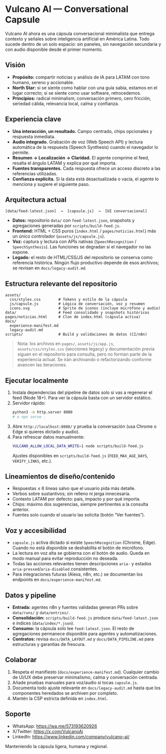 # Vulcano AI — Conversational Capsule

Vulcano AI ahora es una cápsula conversacional minimalista que entrega contexto y señales sobre inteligencia artificial en América Latina. Todo sucede dentro de un solo espacio: sin paneles, sin navegación secundaria y con audio disponible desde el primer momento.

## Visión

- **Propósito:** compartir noticias y análisis de IA para LATAM con tono humano, sereno y accionable.
- **North Star:** si se siente como hablar con una guía sabia, estamos en el lugar correcto; si se siente como usar software, retrocedemos.
- **Principios:** radical minimalism, conversación primero, cero fricción, seriedad cálida, relevancia local, calma y confianza.

## Experiencia clave

- **Una interacción, un resultado.** Campo centrado, chips opcionales y respuesta inmediata.
- **Audio integrado.** Grabación de voz (Web Speech API) y lectura automática de la respuesta (Speech Synthesis) cuando el navegador lo permite.
- **Resumen → Localización → Claridad.** El agente comprime el feed, resalta el ángulo LATAM y explica por qué importa.
- **Fuentes transparentes.** Cada respuesta ofrece un acceso discreto a las referencias utilizadas.
- **Confianza explícita.** Si la data está desactualizada o vacía, el agente lo menciona y sugiere el siguiente paso.

## Arquitectura actual

```
[data/feed-latest.json]  →  [capsule.js]  →  [UI conversacional]
```

- **Datos:** repositorio `data/` con `feed-latest.json`, snapshots y agregaciones generadas por `scripts/build-feed.js`.
- **Frontend:** HTML + CSS puros (`index.html` / `pages/noticias.html`) más un único controlador (`assets/js/capsule.js`).
- **Voz:** captura y lectura con APIs nativas (`SpeechRecognition` / `SpeechSynthesis`). Las funciones se degradan si el navegador no las expone.
- **Legado:** el resto de HTML/CSS/JS del repositorio se conserva como referencia histórica. Ningún flujo productivo depende de esos archivos; se revisan en `docs/legacy-audit.md`.

## Estructura relevante del repositorio

```
assets/
  css/styles.css        # Tokens y estilo de la cápsula
  js/capsule.js         # Lógica de conversación, voz y resumen
  icons.svg             # Sprite de íconos (incluye micrófono y audio)
data/                   # Feed consolidado y snapshots históricos
pages/noticias.html     # Clon de index.html (cápsula activa)
docs/
  experience-manifest.md
  legacy-audit.md
scripts/                # Build y validaciones de datos (CI/n8n)
```

> Nota: los archivos en `pages/`, `assets/js/app.js`, `assets/css/styles.css` (secciones legacy) y documentación previa siguen en el repositorio para consulta, pero no forman parte de la experiencia actual. Se irán archivando o refactorizando conforme avancen las iteraciones.

## Ejecutar localmente

1. Instala dependencias del pipeline de datos solo si vas a regenerar el feed (Node 18+). Para ver la cápsula basta con un servidor estático.
2. Servidor rápido:
   ```bash
   python3 -m http.server 8080
   # o npx serve .
   ```
3. Abre `http://localhost:8080/` y prueba la conversación (usa Chrome o Edge si quieres dictado y audio).
4. Para refrescar datos manualmente:
   ```bash
   VULCANO_ALLOW_LOCAL_DATA_WRITE=1 node scripts/build-feed.js
   ```
   Ajustes disponibles en `scripts/build-feed.js` (`FEED_MAX_AGE_DAYS`, `VERIFY_LINKS`, etc.).

## Lineamientos de diseño/contenido

- Respuestas ≤ 6 líneas salvo que el usuario pida más detalle.
- Verbos sobre sustantivos; sin relleno ni jerga innecesaria.
- Contexto LATAM por defecto: país, impacto y por qué importa.
- Chips: máximo dos sugerencias, siempre pertinentes a la consulta anterior.
- Fuentes solo cuando el usuario las solicita (botón “Ver fuentes”).

## Voz y accesibilidad

- `capsule.js` activa dictado si existe `SpeechRecognition` (Chrome, Edge). Cuando no está disponible se deshabilita el botón de micrófono.
- La lectura en voz alta se gobierna con el botón de audio. Queda en modo manual para evitar reproducción no deseada.
- Todas las acciones relevantes tienen descripciones `aria-` y estados `aria-pressed`/`aria-disabled` consistentes.
- Para integraciones futuras (Alexa, n8n, etc.) se documentan los endpoints en `docs/experience-manifest.md`.

## Datos y pipeline

- **Entrada:** agentes n8n y fuentes validadas generan PRs sobre `data/runs/` y `data/entries/`.
- **Consolidación:** `scripts/build-feed.js` produce `data/feed-latest.json` e índices (`data/index/*.json`).
- **Consumo:** la cápsula solo lee `feed-latest.json`. El resto de agregaciones permanece disponible para agentes y automatizaciones.
- **Contratos:** revisa `docs/DATA_LAYOUT.md` y `docs/DATA_PIPELINE.md` para estructuras y garantías de frescura.

## Colaborar

1. Respeta el manifiesto (`docs/experience-manifest.md`). Cualquier cambio de UI/UX debe preservar minimalismo, calma y conversación centrada.
2. Añade pruebas manuales para voz/audio si tocas `capsule.js`.
3. Documenta todo ajuste relevante en `docs/legacy-audit.md` hasta que los componentes heredados se archiven por completo.
4. Mantén la CSP estricta definida en `index.html`.

## Soporte

- WhatsApp: <https://wa.me/573193620926>
- X/Twitter: <https://x.com/VulcanoAi>
- LinkedIn: <https://www.linkedin.com/company/vulcano-ai/>

Manteniendo la cápsula ligera, humana y regional.
